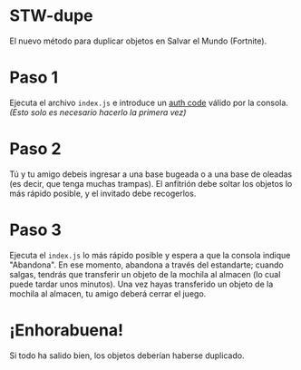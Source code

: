 # STW-dupe
El nuevo método para duplicar objetos en Salvar el Mundo (Fortnite).

# Paso 1
Ejecuta el archivo `index.js` e introduce un [auth code](https://github.com/MixV2/EpicResearch/blob/master/docs/auth/grant_types/authorization_code.md) válido por la consola.
*(Esto solo es necesario hacerlo la primera vez)*

# Paso 2
Tú y tu amigo debeis ingresar a una base bugeada o a una base de oleadas (es decir, que tenga muchas trampas).
El anfitrión debe soltar los objetos lo más rápido posible, y el invitado debe recogerlos.

# Paso 3
Ejecuta el `index.js` lo más rápido posible y espera a que la consola indique "Abandona".
En ese momento, abandona a través del estandarte; cuando salgas, tendrás que transferir un objeto de la mochila al almacen (lo cual puede tardar unos minutos).
Una vez hayas transferido un objeto de la mochila al almacen, tu amigo deberá cerrar el juego.

# ¡Enhorabuena!
Si todo ha salido bien, los objetos deberían haberse duplicado.